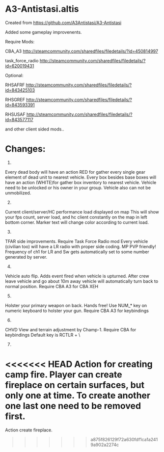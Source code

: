 # A3-Antistasi.altis
Created from https://github.com/A3Antistasi/A3-Antistasi

Added some gameplay improvenents.

Require Mods:

CBA_A3 http://steamcommunity.com/sharedfiles/filedetails/?id=450814997

task_force_radio http://steamcommunity.com/sharedfiles/filedetails/?id=620019431

Optional:

RHSAFRF http://steamcommunity.com/sharedfiles/filedetails/?id=843425103

RHSGREF http://steamcommunity.com/sharedfiles/filedetails/?id=843593391

RHSUSAF http://steamcommunity.com/sharedfiles/filedetails/?id=843577117

and other client sided mods..

# Changes:

1.
Every dead body will have an action RED for gather every single gear element of dead unit to nearest vehicle.
Every box besides base boxes will have an action (WHITE)for gather box inventory to nearest vehicle.
Vehicle need to be unlocked or his owner in your group. Vehicle also can not be unmobilized.

2.
Current client/server/HC performance load displayed on map
This will show your fps count, server load, and hc client constantly on the map in left bottom corner.
Marker text will change color according to current load.

3.
TFAR side improvements. Require Task Force Radio mod
Every vehicle (civilian too) will have a LR radio with proper side coding. MP PVP friendly!
Frequency of ch1 for LR and Sw gets automatically set to some number generated by server.

4.
Vehicle auto flip.
Adds event fired when vehicle is upturned.
After crew leave vehicle and go about 10m away vehicle will automatically turn back to normal position.
Require CBA A3 for CBA XEH

5.
Holster your primary weapon on back. Hands free!
Use NUM_* key on numeric keyboard to holster your gun.
Require CBA A3 for keybindings

6.
CHVD View and terrain adjustment by Champ-1.
Require CBA for keybindings
Default key is RCTLR + \

7.
<<<<<<< HEAD
Action for creating camp fire.
Player can create fireplace on certain surfaces, but only one at time.
To create another one last one need to be removed first.
=======
Action create fireplace.
>>>>>>> a875f826129f72a630fdf1ca1a2419a902a2274c
